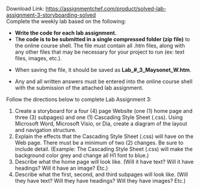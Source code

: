 Download Link: https://assignmentchef.com/product/solved-lab-assignment-3-storyboarding-solved
<br>
Complete the weekly lab based on the following:




<ul>

 <li><strong>Write the code for each lab assignment.</strong></li>

 <li>T<strong>he code is to be submitted in a single compressed folder (zip file)</strong> to the online course shell. The file must contain all .htm files, along with any other files that may be necessary for your project to run (ex: text files, images, etc.).</li>

</ul>

<ul>

 <li>When saving the file, it should be saved as <strong>Lab_#_3_Maysonet_W.htm</strong>.</li>

</ul>

<ul>

 <li>Any and all written answers must be entered into the online course shell with the submission of the attached lab assignment.</li>

</ul>




Follow the directions below to complete Lab Assignment 3:




<ol>

 <li>Create a storyboard for a four (4) page Website (one (1) home page and three (3) subpages) and one (1) Cascading Style Sheet (.css). Using Microsoft Word, Microsoft Visio, or Dia, create a diagram of the layout and navigation structure.</li>

 <li>Explain the effects that the Cascading Style Sheet (.css) will have on the Web page. There must be a minimum of two (2) changes. Be sure to include detail. (Example: The Cascading Style Sheet (.css) will make the background color grey and change all H1 font to blue.)</li>

 <li>Describe what the home page will look like. (Will it have text? Will it have headings? Will it have an image? Etc.)</li>

 <li>Describe what the first, second, and third subpages will look like. (Will they have text? Will they have headings? Will they have images? Etc.)</li>

</ol>








